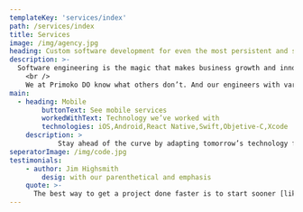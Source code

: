 ```yaml
---
templateKey: 'services/index'
path: /services/index
title: Services
image: /img/agency.jpg
heading: Custom software development for even the most persistent and seemingly impossible difficulties.
description: >-
  Software engineering is the magic that makes business growth and innovation possible. But it can also be a roadblock, especially if your team isn’t familiar with the technologies you need to move your project from idea to reality, and more so if your team members don’t know what they don’t know.
	<br />
	We at Primoko DO know what others don’t. And our engineers with various specialties are standing by to act as
main:
  - heading: Mobile
		buttonText: See mobile services
		workedWithText: Technology we’ve worked with
		technologies: iOS,Android,React Native,Swift,Objetive-C,Xcode
  	description: >
			Stay ahead of the curve by adapting tomorrow’s technology for your mobile application. Experience includes work in the banking and luxury ecommerce domains.
seperatorImage: /img/code.jpg
testimonials:
	- author: Jim Highsmith
		desig: with our parenthetical and emphasis
    quote: >-
      The best way to get a project done faster is to start sooner [like now].
---
```

